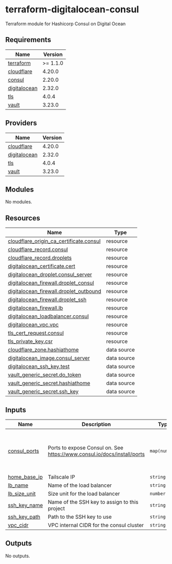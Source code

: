 # terraform-digitalocean-consul
Terraform module for Hashicorp Consul on Digital Ocean

<!-- BEGIN_TF_DOCS -->
## Requirements

| Name | Version |
|------|---------|
| <a name="requirement_terraform"></a> [terraform](#requirement\_terraform) | >= 1.1.0 |
| <a name="requirement_cloudflare"></a> [cloudflare](#requirement\_cloudflare) | 4.20.0 |
| <a name="requirement_consul"></a> [consul](#requirement\_consul) | 2.20.0 |
| <a name="requirement_digitalocean"></a> [digitalocean](#requirement\_digitalocean) | 2.32.0 |
| <a name="requirement_tls"></a> [tls](#requirement\_tls) | 4.0.4 |
| <a name="requirement_vault"></a> [vault](#requirement\_vault) | 3.23.0 |

## Providers

| Name | Version |
|------|---------|
| <a name="provider_cloudflare"></a> [cloudflare](#provider\_cloudflare) | 4.20.0 |
| <a name="provider_digitalocean"></a> [digitalocean](#provider\_digitalocean) | 2.32.0 |
| <a name="provider_tls"></a> [tls](#provider\_tls) | 4.0.4 |
| <a name="provider_vault"></a> [vault](#provider\_vault) | 3.23.0 |

## Modules

No modules.

## Resources

| Name | Type |
|------|------|
| [cloudflare_origin_ca_certificate.consul](https://registry.terraform.io/providers/cloudflare/cloudflare/4.20.0/docs/resources/origin_ca_certificate) | resource |
| [cloudflare_record.consul](https://registry.terraform.io/providers/cloudflare/cloudflare/4.20.0/docs/resources/record) | resource |
| [cloudflare_record.droplets](https://registry.terraform.io/providers/cloudflare/cloudflare/4.20.0/docs/resources/record) | resource |
| [digitalocean_certificate.cert](https://registry.terraform.io/providers/digitalocean/digitalocean/2.32.0/docs/resources/certificate) | resource |
| [digitalocean_droplet.consul_server](https://registry.terraform.io/providers/digitalocean/digitalocean/2.32.0/docs/resources/droplet) | resource |
| [digitalocean_firewall.droplet_consul](https://registry.terraform.io/providers/digitalocean/digitalocean/2.32.0/docs/resources/firewall) | resource |
| [digitalocean_firewall.droplet_outbound](https://registry.terraform.io/providers/digitalocean/digitalocean/2.32.0/docs/resources/firewall) | resource |
| [digitalocean_firewall.droplet_ssh](https://registry.terraform.io/providers/digitalocean/digitalocean/2.32.0/docs/resources/firewall) | resource |
| [digitalocean_firewall.lb](https://registry.terraform.io/providers/digitalocean/digitalocean/2.32.0/docs/resources/firewall) | resource |
| [digitalocean_loadbalancer.consul](https://registry.terraform.io/providers/digitalocean/digitalocean/2.32.0/docs/resources/loadbalancer) | resource |
| [digitalocean_vpc.vpc](https://registry.terraform.io/providers/digitalocean/digitalocean/2.32.0/docs/resources/vpc) | resource |
| [tls_cert_request.consul](https://registry.terraform.io/providers/hashicorp/tls/4.0.4/docs/resources/cert_request) | resource |
| [tls_private_key.csr](https://registry.terraform.io/providers/hashicorp/tls/4.0.4/docs/resources/private_key) | resource |
| [cloudflare_zone.hashiathome](https://registry.terraform.io/providers/cloudflare/cloudflare/4.20.0/docs/data-sources/zone) | data source |
| [digitalocean_image.consul_server](https://registry.terraform.io/providers/digitalocean/digitalocean/2.32.0/docs/data-sources/image) | data source |
| [digitalocean_ssh_key.test](https://registry.terraform.io/providers/digitalocean/digitalocean/2.32.0/docs/data-sources/ssh_key) | data source |
| [vault_generic_secret.do_token](https://registry.terraform.io/providers/hashicorp/vault/3.23.0/docs/data-sources/generic_secret) | data source |
| [vault_generic_secret.hashiathome](https://registry.terraform.io/providers/hashicorp/vault/3.23.0/docs/data-sources/generic_secret) | data source |
| [vault_generic_secret.ssh_key](https://registry.terraform.io/providers/hashicorp/vault/3.23.0/docs/data-sources/generic_secret) | data source |

## Inputs

| Name | Description | Type | Default | Required |
|------|-------------|------|---------|:--------:|
| <a name="input_consul_ports"></a> [consul\_ports](#input\_consul\_ports) | Ports to expose Consul on. See https://www.consul.io/docs/install/ports | `map(number)` | <pre>{<br>  "dns": 8600,<br>  "http": 8500,<br>  "serf-lan": 8301,<br>  "server": 8300<br>}</pre> | no |
| <a name="input_home_base_ip"></a> [home\_base\_ip](#input\_home\_base\_ip) | Tailscale IP | `string` | n/a | yes |
| <a name="input_lb_name"></a> [lb\_name](#input\_lb\_name) | Name of the load balancer | `string` | `"consul-lb"` | no |
| <a name="input_lb_size_unit"></a> [lb\_size\_unit](#input\_lb\_size\_unit) | Size unit for the load balancer | `number` | `1` | no |
| <a name="input_ssh_key_name"></a> [ssh\_key\_name](#input\_ssh\_key\_name) | Name of the SSH key to assign to this project | `string` | `"consul-key"` | no |
| <a name="input_ssh_key_path"></a> [ssh\_key\_path](#input\_ssh\_key\_path) | Path to the SSH key to use | `string` | `"~/.ssh/dokey.pub"` | no |
| <a name="input_vpc_cidr"></a> [vpc\_cidr](#input\_vpc\_cidr) | VPC internal CIDR for the consul cluster | `string` | `"10.10.20.0/24"` | no |

## Outputs

No outputs.
<!-- END_TF_DOCS -->